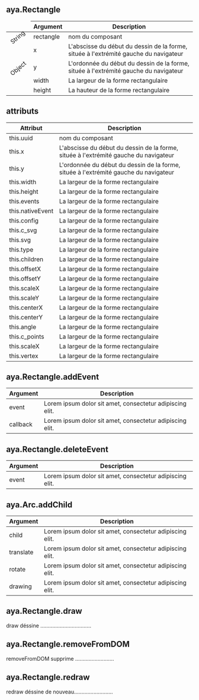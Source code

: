 ## aya.Rectangle

<style>
.empty-space{
    visibility:hidden;
    display:inline-block;
    border:none;
}
.table_1 .thead-row {
    border-top:none;
}
.type_style{
    transform:rotate(-40deg);
}
</style>
<body>
<table class='table_1'>
    <thead>
    <tr class="thead-row">
        <th class="empty-space"></th>
        <th>Argument</th>
        <th>Description</th>
    </tr>
    </thead>
    <tbody>
    <tr>
        <td class="type_style">String</td>
        <td>rectangle</td>
        <td>nom du composant</td>
    </tr>
    <tr>
        <td rowspan='4' class="type_style">Object</td>
        <td>x</td>
        <td>L'abscisse du début du dessin de la forme, située à l'extrémité gauche du navigateur</td>
    </tr>
    <tr>
        <td>y</td>
        <td>L'ordonnée du début du dessin de la forme, située à l'extrémité gauche du navigateur</td>
    </tr>
     <tr>
        <td>width</td>
        <td>La largeur de la forme rectangulaire</td>
    </tr>
     <tr>
        <td>height</td>
        <td>La hauteur de la forme rectangulaire</td>
    </tr>
    </tbody>
</table>

## attributs

<table class='table_2'>
    <thead>
    <tr class="thead-row">
        <th>Attribut</th>
        <th>Description</th>
    </tr>
    </thead>
    <tbody>
    <tr>
        <td>this.uuid</td>
        <td>nom du composant</td>
    </tr>
    <tr>
        <td>this.x</td>
        <td>L'abscisse du début du dessin de la forme, située à l'extrémité gauche du navigateur</td>
    </tr>
    <tr>
        <td>this.y</td>
        <td>L'ordonnée du début du dessin de la forme, située à l'extrémité gauche du navigateur</td>
    </tr>
     <tr>
        <td>this.width</td>
        <td>La largeur de la forme rectangulaire</td>
    </tr>
     <tr>
        <td>this.height</td>
        <td>La largeur de la forme rectangulaire</td>
    </tr>
     <tr>
        <td>this.events</td>
        <td>La largeur de la forme rectangulaire</td>
    </tr>
     <tr>
        <td>this.nativeEvent</td>
        <td>La largeur de la forme rectangulaire</td>
    </tr>
     <tr>
        <td>this.config</td>
        <td>La largeur de la forme rectangulaire</td>
    </tr>
     <tr>
        <td>this.c_svg</td>
        <td>La largeur de la forme rectangulaire</td>
    </tr>
     <tr>
        <td>this.svg</td>
        <td>La largeur de la forme rectangulaire</td>
    </tr>
     <tr>
        <td>this.type</td>
        <td>La largeur de la forme rectangulaire</td>
    </tr>
     <tr>
        <td>this.children</td>
        <td>La largeur de la forme rectangulaire</td>
    </tr>
     <tr>
        <td>this.offsetX</td>
        <td>La largeur de la forme rectangulaire</td>
    </tr>
    <tr>
        <td>this.offsetY</td>
        <td>La largeur de la forme rectangulaire</td>
    </tr>
    <tr>
        <td>this.scaleX</td>
        <td>La largeur de la forme rectangulaire</td>
    </tr>
    <tr>
        <td>this.scaleY</td>
        <td>La largeur de la forme rectangulaire</td>
    </tr>
     <tr>
        <td>this.centerX</td>
        <td>La largeur de la forme rectangulaire</td>
    </tr>
    <tr>
        <td>this.centerY</td>
        <td>La largeur de la forme rectangulaire</td>
    </tr>
     <tr>
        <td>this.angle</td>
        <td>La largeur de la forme rectangulaire</td>
    </tr>
    <tr>
        <td>this.c_points</td>
        <td>La largeur de la forme rectangulaire</td>
    </tr>
     <tr>
        <td>this.scaleX</td>
        <td>La largeur de la forme rectangulaire</td>
    </tr>
    <tr>
        <td>this.vertex</td>
        <td>La largeur de la forme rectangulaire</td>
    </tr>
    </tbody>
</table>

## aya.Rectangle.addEvent

<table class='table_3'>
    <thead>
    <tr class="thead-row">
        <th>Argument</th>
        <th>Description</th>
    </tr>
    </thead>
    <tbody>
    <tr>
        <td>event</td>
        <td>Lorem ipsum dolor sit amet, consectetur adipiscing elit.</td>
    </tr>
    <tr>
        <td>callback</td>
        <td>Lorem ipsum dolor sit amet, consectetur adipiscing elit.</td>
    </tr>
    </tbody>
</table>

## aya.Rectangle.deleteEvent

<table class='table_4'>
    <thead>
    <tr class="thead-row">
        <th>Argument</th>
        <th>Description</th>
    </tr>
    </thead>
    <tbody>
    <tr>
        <td>event</td>
        <td>Lorem ipsum dolor sit amet, consectetur adipiscing elit.</td>
    </tr>
    </tbody>
</table>

## aya.Arc.addChild

<table class='table_4'>
    <thead>
    <tr class="thead-row">
        <th>Argument</th>
        <th>Description</th>
    </tr>
    </thead>
    <tbody>
    <tr>
        <td>child</td>
        <td>Lorem ipsum dolor sit amet, consectetur adipiscing elit.</td>
    </tr>
    <tr>
        <td>translate</td>
        <td>Lorem ipsum dolor sit amet, consectetur adipiscing elit.</td>
    </tr>
    <tr>
        <td>rotate</td>
        <td>Lorem ipsum dolor sit amet, consectetur adipiscing elit.</td>
    </tr>
        <tr>
        <td>drawing</td>
        <td>Lorem ipsum dolor sit amet, consectetur adipiscing elit.</td>
    </tr>
    </tbody>
</table>
</body>

## aya.Rectangle.draw

draw déssine ..................................

## aya.Rectangle.removeFromDOM

removeFromDOM supprime ..........................

## aya.Rectangle.redraw

redraw déssine de nouveau..........................

